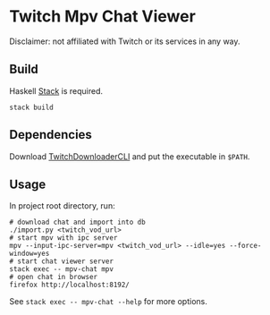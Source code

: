 # Twitch Mpv Chat Viewer

Disclaimer: not affiliated with Twitch or its services in any way.

## Build

Haskell [Stack](https://docs.haskellstack.org/en/stable/README/) is required.

``` shell
stack build
```

## Dependencies

Download [TwitchDownloaderCLI](https://github.com/lay295/TwitchDownloader) and
put the executable in `$PATH`.

## Usage

In project root directory, run:

``` shell
# download chat and import into db
./import.py <twitch_vod_url>
# start mpv with ipc server
mpv --input-ipc-server=mpv <twitch_vod_url> --idle=yes --force-window=yes
# start chat viewer server
stack exec -- mpv-chat mpv
# open chat in browser
firefox http://localhost:8192/
```

See `stack exec -- mpv-chat --help` for more options.

